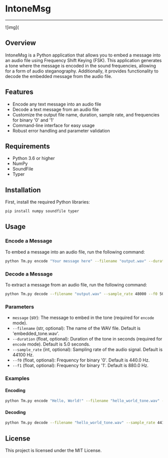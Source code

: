 # IntoneMsg
___
![img](

## Overview

IntoneMsg is a Python application that allows you to embed a message into an audio file using Frequency Shift Keying (FSK). This application generates a tone where the message is encoded in the sound frequencies, allowing for a form of audio steganography. Additionally, it provides functionality to decode the embedded message from the audio file.

## Features

- Encode any text message into an audio file
- Decode a text message from an audio file
- Customize the output file name, duration, sample rate, and frequencies for binary '0' and '1'
- Command-line interface for easy usage
- Robust error handling and parameter validation

## Requirements

- Python 3.6 or higher
- NumPy
- SoundFile
- Typer

## Installation

First, install the required Python libraries:

```sh
pip install numpy soundfile typer
```

## Usage

### Encode a Message

To embed a message into an audio file, run the following command:

```sh
python Tm.py encode "Your message here" --filename "output.wav" --duration 10 --sample_rate 48000 --f0 500 --f1 1000
```

### Decode a Message

To extract a message from an audio file, run the following command:

```sh
python Tm.py decode --filename "output.wav" --sample_rate 48000 --f0 500 --f1 1000
```

### Parameters

- `message` (str): The message to embed in the tone (required for `encode` mode).
- `--filename` (str, optional): The name of the WAV file. Default is 'embedded_tone.wav'.
- `--duration` (float, optional): Duration of the tone in seconds (required for `encode` mode). Default is 5.0 seconds.
- `--sample_rate` (int, optional): Sampling rate of the audio signal. Default is 44100 Hz.
- `--f0` (float, optional): Frequency for binary '0'. Default is 440.0 Hz.
- `--f1` (float, optional): Frequency for binary '1'. Default is 880.0 Hz.

### Examples

#### Encoding

```sh
python Tm.py encode "Hello, World!" --filename "hello_world_tone.wav" --duration 5 --sample_rate 44100 --f0 440 --f1 880
```

#### Decoding

```sh
python Tm.py decode --filename "hello_world_tone.wav" --sample_rate 44100 --f0 440 --f1 880
```

## License

This project is licensed under the MIT License.
